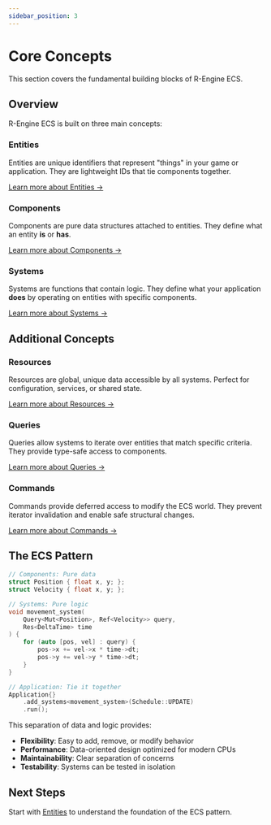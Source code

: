 ```yaml
---
sidebar_position: 3
---
```


# Core Concepts

This section covers the fundamental building blocks of R-Engine ECS.

## Overview

R-Engine ECS is built on three main concepts:

### Entities

Entities are unique identifiers that represent "things" in your game or application. They are lightweight IDs that tie components together.

[Learn more about Entities →](./entities.md)

### Components

Components are pure data structures attached to entities. They define what an entity **is** or **has**.

[Learn more about Components →](./components.md)

### Systems

Systems are functions that contain logic. They define what your application **does** by operating on entities with specific components.

[Learn more about Systems →](./systems.md)

## Additional Concepts

### Resources

Resources are global, unique data accessible by all systems. Perfect for configuration, services, or shared state.

[Learn more about Resources →](./resources.md)

### Queries

Queries allow systems to iterate over entities that match specific criteria. They provide type-safe access to components.

[Learn more about Queries →](./queries.md)

### Commands

Commands provide deferred access to modify the ECS world. They prevent iterator invalidation and enable safe structural changes.

[Learn more about Commands →](./commands.md)

## The ECS Pattern

```cpp
// Components: Pure data
struct Position { float x, y; };
struct Velocity { float x, y; };

// Systems: Pure logic
void movement_system(
    Query<Mut<Position>, Ref<Velocity>> query,
    Res<DeltaTime> time
) {
    for (auto [pos, vel] : query) {
        pos->x += vel->x * time->dt;
        pos->y += vel->y * time->dt;
    }
}

// Application: Tie it together
Application{}
    .add_systems<movement_system>(Schedule::UPDATE)
    .run();
```

This separation of data and logic provides:
- **Flexibility**: Easy to add, remove, or modify behavior
- **Performance**: Data-oriented design optimized for modern CPUs
- **Maintainability**: Clear separation of concerns
- **Testability**: Systems can be tested in isolation

## Next Steps

Start with [Entities](./entities.md) to understand the foundation of the ECS pattern.
